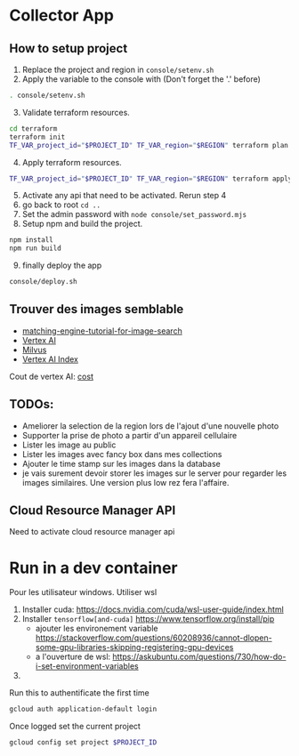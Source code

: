 # Collector App

## How to setup project

1. Replace the project and region in `console/setenv.sh`
2. Apply the variable to the console with (Don't forget the '.' before)
```bash
. console/setenv.sh
```
3. Validate terraform resources.
```bash
cd terraform
terraform init
TF_VAR_project_id="$PROJECT_ID" TF_VAR_region="$REGION" terraform plan
```
4. Apply terraform resources.
```bash
TF_VAR_project_id="$PROJECT_ID" TF_VAR_region="$REGION" terraform apply -auto-approve
```
5. Activate any api that need to be activated.  Rerun step 4
6. go back to root `cd ..`
7. Set the admin password with `node console/set_password.mjs`
8. Setup npm and build the project.
```bash
npm install
npm run build
```
9. finally deploy the app
```bash
console/deploy.sh
```


## Trouver des images semblable

* [matching-engine-tutorial-for-image-search](https://github.com/GoogleCloudPlatform/matching-engine-tutorial-for-image-search/blob/main/TUTORIAL.md)
* [Vertex AI](https://cloud.google.com/vertex-ai/docs/vector-search/overview)
* [Milvus](https://milvus.io/docs/image_similarity_search.md)
* [Vertex AI Index](https://cloud.google.com/vertex-ai/docs/vector-search/create-manage-index)

Cout de vertex AI: [cost](https://cloud.google.com/vertex-ai/pricing?hl=fr#matchingengine)

## TODOs:

* Ameliorer la selection de la region lors de l'ajout d'une nouvelle photo
* Supporter la prise de photo a partir d'un appareil cellulaire
* Lister les image au public
* Lister les images avec fancy box dans mes collections
* Ajouter le time stamp sur les images dans la database
* je vais surement devoir storer les images sur le server pour regarder les images similaires.  Une version plus low rez fera l'affaire.


## Cloud Resource Manager API
Need to activate cloud resource manager api

# Run in a dev container

Pour les utilisateur windows.  Utiliser wsl

1. Installer cuda: https://docs.nvidia.com/cuda/wsl-user-guide/index.html
2. Installer `tensorflow[and-cuda]` https://www.tensorflow.org/install/pip
    * ajouter les environement variable https://stackoverflow.com/questions/60208936/cannot-dlopen-some-gpu-libraries-skipping-registering-gpu-devices
    * a l'ouverture de wsl: https://askubuntu.com/questions/730/how-do-i-set-environment-variables
3. 

Run this to authentificate the first time
```bash
gcloud auth application-default login
```

Once logged set the current project
```bash
gcloud config set project $PROJECT_ID
```